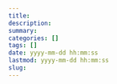 ```yaml
---
title:
description:
summary:
categories: []
tags: []
date: yyyy-mm-dd hh:mm:ss
lastmod: yyyy-mm-dd hh:mm:ss
slug:
---
```

